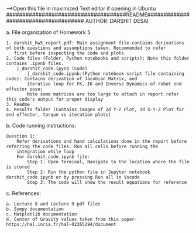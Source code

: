 -->Open this file in maximized Text editor if opening in Ubuntu
#####################################README#####################################
AUTHOR: DARSHIT DESAI

a. File organization of Homework 5

	1. darshit_hw5_report.pdf: Main assignment file-contains derivations of both questions and assumptions taken. Recommended to refer 
	   first before inspecting the code and plots
	2. Code files (Folder, Python notebooks and scripts): Note this folder contains .ipynb files.
		|_darshit_code.ipynb (Code)
			|_darshit_code.ipynb:(Python notebook script file containing code): Contains derivation of Jacobian Matrix, and 
			iterative loop for FK, IK and Inverse Dynamics of robot end effector pose; 
			Note some matrices are too large to attach in report refer this code's output for proper display
	3. Readme
	4. Results folder (Contains images of 2d Y-Z Plot, 3d X-Y-Z Plot for end effector, torque vs iteration plots)
	
b. Code running instructions:

	Question 1:
		Refer derivations and hand calculations done in the report before referring the code files. Run all cells before running the 
		integration while loop
		For darshit_code.ipynb file:
			Step 1: Open Terminal, Navigate to the location where the file is stored
			Step 2: Run the python file in Jupyter notebook darshit_code.ipynb or by pressing Run all in Vscode
			Step 3: The code will show the result equations for reference
c. References:

	a. Lecture 8 and Lecture 9 pdf files
	b. Sympy documentation
	c. Matplotlib documentation
	d. Center of Gravity values taken from this paper- https://hal.inria.fr/hal-02265294/document
	
